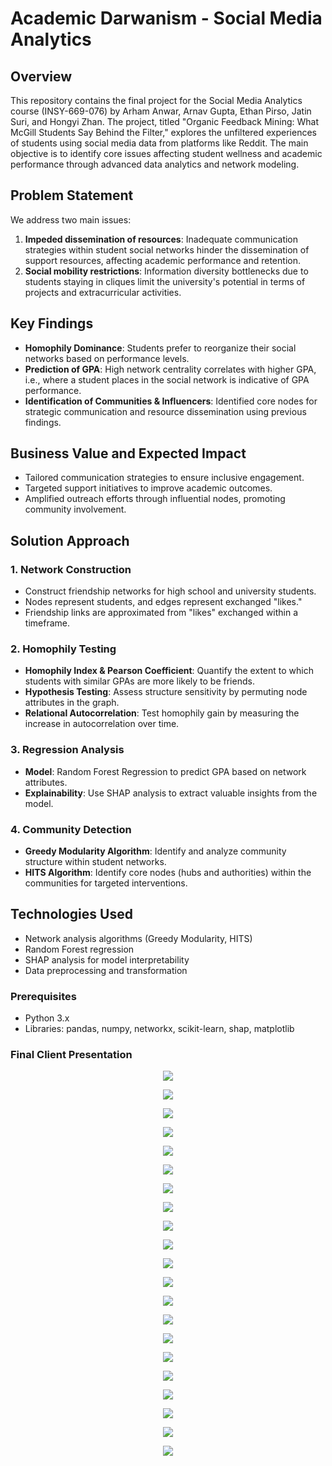 # Academic Darwanism - Social Media Analytics

## Overview

This repository contains the final project for the Social Media Analytics course (INSY-669-076) by Arham Anwar, Arnav Gupta, Ethan Pirso, Jatin Suri, and Hongyi Zhan. The project, titled "Organic Feedback Mining: What McGill Students Say Behind the Filter," explores the unfiltered experiences of students using social media data from platforms like Reddit. The main objective is to identify core issues affecting student wellness and academic performance through advanced data analytics and network modeling.

## Problem Statement

We address two main issues:
1. **Impeded dissemination of resources**: Inadequate communication strategies within student social networks hinder the dissemination of support resources, affecting academic performance and retention.
2. **Social mobility restrictions**: Information diversity bottlenecks due to students staying in cliques limit the university's potential in terms of projects and extracurricular activities.

## Key Findings

- **Homophily Dominance**: Students prefer to reorganize their social networks based on performance levels.
- **Prediction of GPA**: High network centrality correlates with higher GPA, i.e., where a student places in the social network is indicative of GPA performance.
- **Identification of Communities & Influencers**: Identified core nodes for strategic communication and resource dissemination using previous findings.

## Business Value and Expected Impact

- Tailored communication strategies to ensure inclusive engagement.
- Targeted support initiatives to improve academic outcomes.
- Amplified outreach efforts through influential nodes, promoting community involvement.

## Solution Approach

### 1. Network Construction
- Construct friendship networks for high school and university students.
- Nodes represent students, and edges represent exchanged "likes."
- Friendship links are approximated from "likes" exchanged within a timeframe.

### 2. Homophily Testing
- **Homophily Index & Pearson Coefficient**: Quantify the extent to which students with similar GPAs are more likely to be friends.
- **Hypothesis Testing**: Assess structure sensitivity by permuting node attributes in the graph.
- **Relational Autocorrelation**: Test homophily gain by measuring the increase in autocorrelation over time.

### 3. Regression Analysis
- **Model**: Random Forest Regression to predict GPA based on network attributes.
- **Explainability**: Use SHAP analysis to extract valuable insights from the model.

### 4. Community Detection
- **Greedy Modularity Algorithm**: Identify and analyze community structure within student networks.
- **HITS Algorithm**: Identify core nodes (hubs and authorities) within the communities for targeted interventions.


## Technologies Used

- Network analysis algorithms (Greedy Modularity, HITS)
- Random Forest regression
- SHAP analysis for model interpretability
- Data preprocessing and transformation

### Prerequisites

- Python 3.x
- Libraries: pandas, numpy, networkx, scikit-learn, shap, matplotlib

### Final Client Presentation
<p align="center">
  <img src="https://github.com/arham-anwar/SocialMediaAnalytics_GroupProject/blob/final/02_Powerpoint/powerpoint/Slide1.jpeg" >
</p>

<p align="center">
  <img src="https://github.com/arham-anwar/SocialMediaAnalytics_GroupProject/blob/final/02_Powerpoint/powerpoint/Slide2.jpeg" >
</p>

<p align="center">
  <img src="https://github.com/arham-anwar/SocialMediaAnalytics_GroupProject/blob/final/02_Powerpoint/powerpoint/Slide3.jpeg" >
</p>

<p align="center">
  <img src="https://github.com/arham-anwar/SocialMediaAnalytics_GroupProject/blob/final/02_Powerpoint/powerpoint/Slide4.jpeg" >
</p>

<p align="center">
  <img src="https://github.com/arham-anwar/SocialMediaAnalytics_GroupProject/blob/final/02_Powerpoint/powerpoint/Slide5.jpeg" >
</p>

<p align="center">
  <img src="https://github.com/arham-anwar/SocialMediaAnalytics_GroupProject/blob/final/02_Powerpoint/powerpoint/Slide6.jpeg" >
</p>

<p align="center">
  <img src="https://github.com/arham-anwar/SocialMediaAnalytics_GroupProject/blob/final/02_Powerpoint/powerpoint/Slide7.jpeg" >
</p>

<p align="center">
  <img src="https://github.com/arham-anwar/SocialMediaAnalytics_GroupProject/blob/final/02_Powerpoint/powerpoint/Slide8.jpeg" >
</p>

<p align="center">
  <img src="https://github.com/arham-anwar/SocialMediaAnalytics_GroupProject/blob/final/02_Powerpoint/powerpoint/Slide9.jpeg" >
</p>

<p align="center">
  <img src="https://github.com/arham-anwar/SocialMediaAnalytics_GroupProject/blob/final/02_Powerpoint/powerpoint/Slide10.jpeg" >
</p>

<p align="center">
  <img src="https://github.com/arham-anwar/SocialMediaAnalytics_GroupProject/blob/final/02_Powerpoint/powerpoint/Slide11.jpeg" >
</p>

<p align="center">
  <img src="https://github.com/arham-anwar/SocialMediaAnalytics_GroupProject/blob/final/02_Powerpoint/powerpoint/Slide12.jpeg" >
</p>

<p align="center">
  <img src="https://github.com/arham-anwar/SocialMediaAnalytics_GroupProject/blob/final/02_Powerpoint/powerpoint/Slide13.jpeg" >
</p>

<p align="center">
  <img src="https://github.com/arham-anwar/SocialMediaAnalytics_GroupProject/blob/final/02_Powerpoint/powerpoint/Slide14.jpeg" >
</p>

<p align="center">
  <img src="https://github.com/arham-anwar/SocialMediaAnalytics_GroupProject/blob/final/02_Powerpoint/powerpoint/Slide15.jpeg" >
</p>

<p align="center">
  <img src="https://github.com/arham-anwar/SocialMediaAnalytics_GroupProject/blob/final/02_Powerpoint/powerpoint/Slide16.jpeg" >
</p>

<p align="center">
  <img src="https://github.com/arham-anwar/SocialMediaAnalytics_GroupProject/blob/final/02_Powerpoint/powerpoint/Slide17.jpeg" >
</p>

<p align="center">
  <img src="https://github.com/arham-anwar/SocialMediaAnalytics_GroupProject/blob/final/02_Powerpoint/powerpoint/Slide18.jpeg" >
</p>

<p align="center">
  <img src="https://github.com/arham-anwar/SocialMediaAnalytics_GroupProject/blob/final/02_Powerpoint/powerpoint/Slide19.jpeg" >
</p>

<p align="center">
  <img src="https://github.com/arham-anwar/SocialMediaAnalytics_GroupProject/blob/final/02_Powerpoint/powerpoint/Slide20.jpeg" >
</p>

<p align="center">
  <img src="https://github.com/arham-anwar/SocialMediaAnalytics_GroupProject/blob/final/02_Powerpoint/powerpoint/Slide21.jpeg" >
</p>
